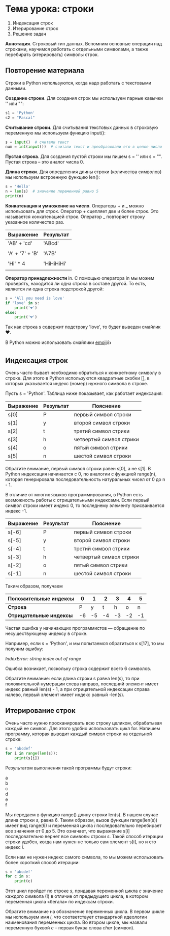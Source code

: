 # Тема урока: строки

1. Индексация строк
2. Итерирование строк
3. Решение задач

**Аннотация**. Строковый тип данных. Вспомним основные операции над строками, научимся работать с отдельными символами, а
также перебирать (итерировать) символы строк.

## Повторение материала

Строки в Python используются, когда надо работать с текстовыми данными.

**Создание строки**. Для создания строк мы используем парные кавычки '' или "":

```python
s1 = 'Python'
s2 = "Pascal"
```

**Считывание строки**. Для считывания текстовых данных в строковую переменную мы
используем функцию input():

```python
s = input()  # считали текст
num = int(input())  # считали текст и преобразовали его в целое число
```

**Пустая строка**. Для создания пустой строки мы пишем s = '' или s = "". Пустая
строка – это аналог числа 0.

**Длина строки**. Для определения длины строки (количества символов) мы используем
встроенную функцию len():

```python
s = 'Hello'
n = len(s)  # значение переменной равно 5
print(n)
```

**Конкатенация и умножение на число**. Операторы + и _ можно использовать для
строк. Оператор + сцепляет две и более строк. Это называется конкатенацией строк.
Оператор _ повторяет строку указанное количество раз.

| Выражение       | Результат  |
| --------------- | ---------- |
| 'AB' + 'cd'     | 'ABcd'     |
|                 |            |
| 'A' + '7' + 'B' | 'A7B'      |
|                 |            |
| 'Hi' \* 4       | 'HiHiHiHi' |
|                 |            |

**Оператор принадлежности** in. С помощью оператора in мы можем проверять,
находится ли одна строка в составе другой. То есть, является ли одна строка
подстрокой другой:

```python
s = 'All you need is love'
if 'love' in s:
    print('❤️')
else:
    print('💔')
```

Так как строка s содержит подстроку 'love', то будет выведен смайлик ❤️.

В Python можно использовать смайлики [emoji](https://pypi.org/project/emoji/)👍

## Индексация строк

Очень часто бывает необходимо обратиться к конкретному символу в строке. Для
этого в Python используются квадратные скобки [], в которых указывается индекс
(номер) нужного символа в строке.

Пусть s = 'Python'. Таблица ниже показывает, как работает индексация:

| Выражение | Результат | Пояснение               |
| --------- | --------- | ----------------------- |
| s[0]      | P         | первый символ строки    |
| s[1]      | y         | второй символ строки    |
| s[2]      | t         | третий символ стрики    |
| s[3]      | h         | четвертый символ стрики |
| s[4]      | o         | пятый символ стрики     |
| s[5]      | n         | шестой символ строки    |

Обратите внимание, первый символ строки равен s[0], а не s[1].
В Python индексация начинается с 0, по аналогии с функцией range(n), которая
генерировала последовательность натуральных чисел от 0 до n - 1.

В отличие от многих языков программирования, в Python есть возможность работы
с отрицательными индексами. Если первый символ строки имеет индекс 0, то
последнему элементу присваивается индекс -1.

| Выражение | Результат | Пояснение               |
| --------- | --------- | ----------------------- |
| s[-6]     | P         | первый символ строки    |
| s[-5]     | y         | второй символ строки    |
| s[-4]     | t         | третий символ стрики    |
| s[-3]     | h         | четвертый символ стрики |
| s[-2]     | o         | пятый символ стрики     |
| s[-1]     | n         | шестой символ строки    |

Таким образом, получаем

| **Положительные индексы**                   | 0   | 1   | 2   | 3   | 4   | 5   |
|---------------------------------------------|-----|-----|-----|-----|-----|-----|
| **Строка**                                  | P   | y   | t   | h   | o   | n   |
| **Отрицательные индексы**                   | -6  | -5  | -4  | -3  | -2  | -1  |

Частая ошибка у начинающих программистов — обращение по несуществующему
индексу в строке.

Например, если s = 'Python', и мы попытаемся обратиться к s[17], то мы получим
ошибку:

_IndexError: string index out of range_

Ошибка возникает, поскольку строка содержит всего 6 символов.

Обратите внимание: если длина строки s равна len(s), то при
положительной нумерации слева направо, последний элемент имеет индекс
равный len(s) - 1, а при отрицательной индексации справа налево,
первый элемент имеет индекс равный -len(s).

## Итерирование строк

Очень часто нужно просканировать всю строку целиком, обрабатывая каждый ее
символ. Для этого удобно использовать цикл for. Напишем программу, которая
выводит каждый символ строки на отдельной строке:

```python
s = 'abcdef'
for i in range(len(s)):
    print(s[i])
```

Результатом выполнения такой программы будут строки:

  a  
  b  
  c  
  d  
  e  
  f  

Мы передаем в функцию range() длину строки len(s). В нашем случае длина строки
_s_, равна 6. Таким образом, вызов функции range(len(s)) имеет вид
range(6) и переменная цикла _i_ последовательно перебирает все значения от 0 до 5.
Это означает, что выражение s[i] последовательно вернет все символы строки
_s_. Такой способ итерации строки удобен, когда нам нужен не только сам элемент
s[i], но и его индекс _i_.

Если нам не нужен индекс самого символа, то мы можем использовать более короткий
способ итерации:

```python
s = 'abcdef'
for c in s:
    print(c)
```

Этот цикл пройдет по строке _s_, придавая переменной цикла _c_ значение
каждого символа (!) в отличие от предыдущего цикла, в котором переменная цикла «бегала»
по индексам строки.

Обратите внимание на обозначение переменных цикла. В первом цикле мы
используем имя _i_, что соответствует стандартной идеологии наименования
переменных цикла. Во втором цикле, мы назвали переменную буквой _c_ –
первая буква слова _char_ (символ).
